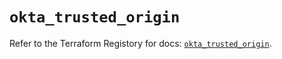 # `okta_trusted_origin`

Refer to the Terraform Registory for docs: [`okta_trusted_origin`](https://registry.terraform.io/providers/okta/okta/4.3.0/docs/resources/trusted_origin).
